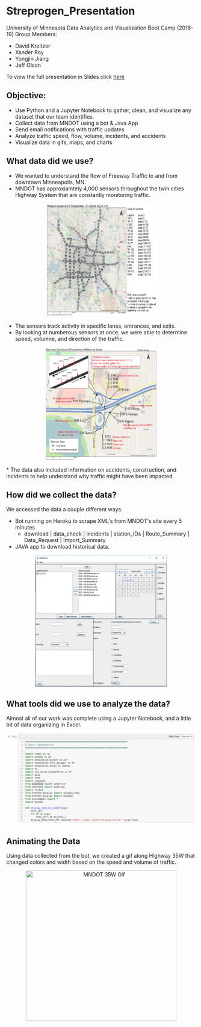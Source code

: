 # Streprogen_Presentation
University of Minnesota Data Analytics and Visualization Boot Camp (2018-19)
Group Members:
* David Kreitzer
* Xander Roy
* Yongjin Jiang
* Jeff Olson

To view the full presentation in Slides click [here](https://dkreitzer.github.io/Streprogen_Presentation/)

## Objective:
* Use Python and a Jupyter Notebook to gather, clean, and visualize any dataset that our team identifies.
* Collect data from MNDOT using a bot & Java App
* Send email notifications with traffic updates
* Analyze traffic speed, flow, volume, incidents, and accidents
* Visualize data in gifs, maps, and charts

## What data did we use?
* We wanted to understand the flow of Freeway Traffic to and from downtown Minneapolis, MN.
* MNDOT has approxiamtely 4,000 sensors throughout the twin cities Highway System that are constantly monitoring traffic.
<p align="center">
<img src="Images/MNDOT_Map.PNG" width="300" height="300" title="MNDOT Overview">
</p>

* The sensors track activity in specific lanes, entrances, and exits.
* By looking at numberous sensors at once, we were able to determine speed, volumne, and direction of the traffic.
<p align="center">
<img src="Images/MNDOT_Detail.PNG" width="300" height="300" title="MNDOT Detail">
</p>
* The data also included information on accidents, construction, and incidents to help understand why traffic might have been impacted.

## How did we collect the data?
We accessed the data a couple different ways:
  * Bot running on Heroku to scrape XML's from MNDOT's site every 5 minutes
    * download | data_check | incidents | station_IDs | Route_Summary | Data_Request | Import_Summary
  * JAVA app to download historical data.
<p align="center">
<img src="Images/MNDOT_JavaApp.png" width="350" height="350" title="MNDOT JAVA App">
</p>

## What tools did we use to analyze the data?
Almost all of our work was complete using a Jupyter Notebook, and a little bit of data organizing in Excel.
<p align="center">
<img src="Images/notebook_dependencies.png" title="Notebook Dependencies">
</p>

## Animating the Data

Using data collected from the bot, we created a gif along Highway 35W that changed colors and width based on the speed and volume of traffic.
<p align="center">
<img src="gif/NBMapFinalGif.gif" width="400" height="400" title="MNDOT 35W Gif">
</p>


